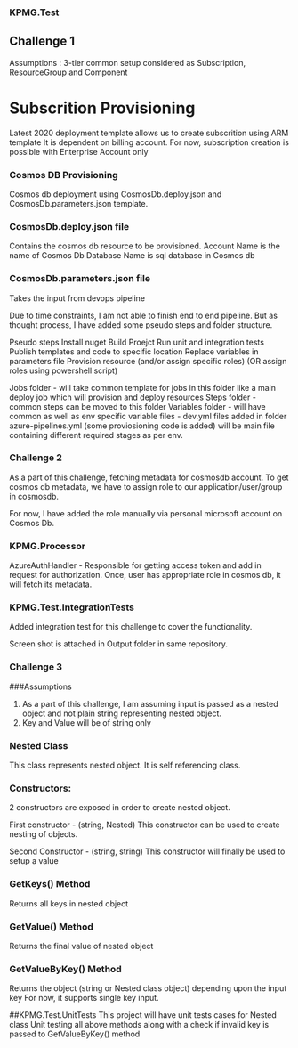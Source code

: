 ### KPMG.Test
## Challenge 1

Assumptions :
3-tier common setup considered as Subscription, ResourceGroup and Component

# Subscrition Provisioning
Latest 2020 deployment template allows us to create subscrition using ARM template
It is dependent on billing account. For now, subscription creation is possible with Enterprise Account only

### Cosmos DB Provisioning
Cosmos db deployment using CosmosDb.deploy.json and CosmosDb.parameters.json template.

### CosmosDb.deploy.json file
Contains the cosmos db resource to be provisioned.
Account Name is the name of Cosmos Db
Database Name is sql database in Cosmos db

### CosmosDb.parameters.json file
Takes the input from devops pipeline

Due to time constraints, I am not able to finish end to end pipeline.
But as thought process, I have added some pseudo steps and folder structure.

Pseudo steps
Install nuget
Build Proejct
Run unit and integration tests
Publish templates and code to specific location
Replace variables in parameters file
Provision resource (and/or assign specific roles)
(OR assign roles using powershell script) 

Jobs folder - will take common template for jobs in this folder like a main deploy job which will provision and deploy resources
Steps folder - common steps can be moved to this folder
Variables folder - will have common as well as env specific variable files - dev.yml files added in folder
azure-pipelines.yml (some proviosioning code is added) will be main file containing different required stages as per env.


### Challenge 2

As a part of this challenge, fetching metadata for cosmosdb account.
To get cosmos db metadata, we have to assign role to our application/user/group in cosmosdb.

For now, I have added the role manually via personal microsoft account on Cosmos Db.

### KPMG.Processor
AzureAuthHandler - Responsible for getting access token and add in request for authorization.
Once, user has appropriate role in cosmos db, it will fetch its metadata. 

### KPMG.Test.IntegrationTests
Added integration test for this challenge to cover the functionality.

Screen shot is attached in Output folder in same repository.

### Challenge 3

###Assumptions
1. As a part of this challenge, I am assuming input is passed as a nested object and not plain string representing nested object.
2. Key and Value will be of string only

### Nested Class
This class represents nested object. It is self referencing class.

### Constructors:
2 constructors are exposed in order to create nested object.

First constructor - (string, Nested)
This constructor can be used to create nesting of objects.

Second Constructor - (string, string)
This constructor will finally be used to setup a value

### GetKeys() Method
Returns all keys in nested object

### GetValue() Method
Returns the final value of nested object

### GetValueByKey() Method
Returns the object (string or Nested class object) depending upon the input key
For now, it supports single key input.

##KPMG.Test.UnitTests
This project will have unit tests cases for Nested class
Unit testing all above methods along with a check if invalid key is passed to GetValueByKey() method